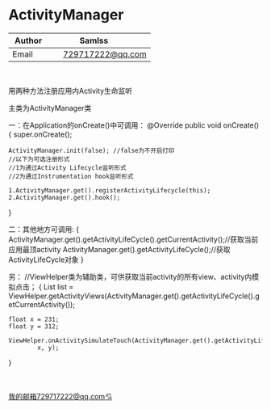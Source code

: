 # ActivityManager
| Author        | Samlss           |
| ------------- |:-------------:|
| Email      | 729717222@qq.com |

<br>

用两种方法注册应用内Activity生命监听

主类为ActivityManager类

一：在Application的onCreate()中可调用：
@Override
public void onCreate() {
    super.onCreate();

    ActivityManager.init(false); //false为不开启打印
    //以下为可选注册形式
    //1为通过Activity Lifecycle监听形式
    //2为通过Instrumentation hook监听形式

    1.ActivityManager.get().registerActivityLifecycle(this);
    2.ActivityManager.get().hook();
}

二：其他地方可调用:
{
    ActivityManager.get().getActivityLifeCycle().getCurrentActivity();//获取当前应用最顶activity
    ActivityManager.get().getActivityLifeCycle();//获取ActivityLifeCycle对象
}

另：
//ViewHelper类为辅助类，可供获取当前activity的所有view、activity内模拟点击；
{
    List<View> list = ViewHelper.getActivityViews(ActivityManager.get().getActivityLifeCycle().getCurrentActivity());


    float x = 231;
    float y = 312;

    ViewHelper.onActivitySimulateTouch(ActivityManager.get().getActivityLifeCycle().getCurrentActivity(),
            x, y);
}
    

<br><br>
[我的邮箱729717222@qq.com:cupid:](https://mail.qq.com/cgi-bin/loginpage?autologin=n&errtype=1&clientuin=729717222&param=&sp=&tfcont=22%20serialization%3A%3Aarchive%205%200%200%204%200%200%200%208%20authtype%201%204%209%20clientuin%209%20729717222%206%20domain%206%20qq.com%202%20vm%203%20wsk&r=3d7101e9d6b9c6d02d5ec94b0a1f427e)
